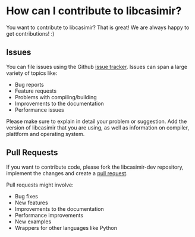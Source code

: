 # How can I contribute to libcasimir?

You want to contribute to libcasimir? That is great! We are always happy to get
contributions! :)

## Issues

You can file issues using the Github [issue
tracker](https://github.com/michael-hartmann/libcasimir-dev/issues). Issues
can span a large variety of topics like:

   - Bug reports
   - Feature requests
   - Problems with compiling/building
   - Improvements to the documentation
   - Performance issues

Please make sure to explain in detail your problem or suggestion. Add the
version of libcasimir that you are using, as well as information on compiler,
plattform and operating system.


## Pull Requests

If you want to contribute code, please fork the libcasimir-dev repository,
implement the changes and create a [pull
request](https://github.com/michael-hartmann/libcasimir-dev/pulls).

Pull requests might involve:

   - Bug fixes
   - New features
   - Improvements to the documentation
   - Performance improvements
   - New examples
   - Wrappers for other languages like Python
